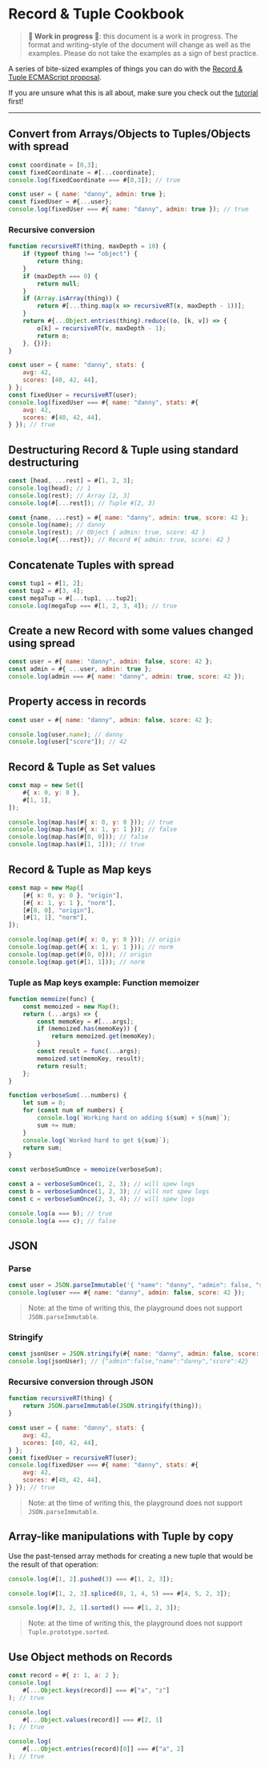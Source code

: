 # Record & Tuple Cookbook

> **🚧 Work in progress 🚧**: this document is a work in progress. The format and writing-style of the document will change as well as the examples. Please do not take the examples as a sign of best practice.

A series of bite-sized examples of things you can do with the [Record & Tuple ECMAScript proposal][rt].

If you are unsure what this is all about, make sure you check out the [tutorial] first!

[rt]: https://github.com/tc39/proposal-record-tuple
[tutorial]: ../tutorial/index.html

---

## Convert from Arrays/Objects to Tuples/Objects with spread

```js
const coordinate = [0,3];
const fixedCoordinate = #[...coordinate];
console.log(fixedCoordinate === #[0,3]); // true
```


```js
const user = { name: "danny", admin: true };
const fixedUser = #{...user};
console.log(fixedUser === #{ name: "danny", admin: true }); // true
```

### Recursive conversion

```js
function recursiveRT(thing, maxDepth = 10) {
    if (typeof thing !== "object") {
        return thing;
    }
    if (maxDepth === 0) {
        return null;
    }
    if (Array.isArray(thing)) {
        return #[...thing.map(x => recursiveRT(x, maxDepth - 1))];
    }
    return #{...Object.entries(thing).reduce((o, [k, v]) => {
        o[k] = recursiveRT(v, maxDepth - 1);
        return o;
    }, {})};
}

const user = { name: "danny", stats: {
    avg: 42,
    scores: [40, 42, 44],
} };
const fixedUser = recursiveRT(user);
console.log(fixedUser === #{ name: "danny", stats: #{
    avg: 42,
    scores: #[40, 42, 44],
} }); // true
```

## Destructuring Record & Tuple using standard destructuring

```js
const [head, ...rest] = #[1, 2, 3];
console.log(head); // 1
console.log(rest); // Array [2, 3]
console.log(#[...rest]); // Tuple #[2, 3]
```

```js
const {name, ...rest} = #{ name: "danny", admin: true, score: 42 };
console.log(name); // danny
console.log(rest); // Object { admin: true, score: 42 }
console.log(#{...rest}); // Record #{ admin: true, score: 42 }
```

## Concatenate Tuples with spread

```js
const tup1 = #[1, 2];
const tup2 = #[3, 4];
const megaTup = #[...tup1, ...tup2];
console.log(megaTup === #[1, 2, 3, 4]); // true
```

## Create a new Record with some values changed using spread

```js
const user = #{ name: "danny", admin: false, score: 42 };
const admin = #{ ...user, admin: true };
console.log(admin === #{ name: "danny", admin: true, score: 42 });
```

## Property access in records

```js
const user = #{ name: "danny", admin: false, score: 42 };

console.log(user.name); // danny
console.log(user["score"]); // 42
```

## Record & Tuple as Set values

```js
const map = new Set([
    #{ x: 0, y: 0 },
    #[1, 1],
]);

console.log(map.has(#{ x: 0, y: 0 })); // true
console.log(map.has(#{ x: 1, y: 1 })); // false
console.log(map.has(#[0, 0])); // false
console.log(map.has(#[1, 1])); // true
```

## Record & Tuple as Map keys

```js
const map = new Map([
    [#{ x: 0, y: 0 }, "origin"],
    [#{ x: 1, y: 1 }, "norm"],
    [#[0, 0], "origin"],
    [#[1, 1], "norm"],
]);

console.log(map.get(#{ x: 0, y: 0 })); // origin
console.log(map.get(#{ x: 1, y: 1 })); // norm
console.log(map.get(#[0, 0])); // origin
console.log(map.get(#[1, 1])); // norm
```

### Tuple as Map keys example: Function memoizer

```js
function memoize(func) {
    const memoized = new Map();
    return (...args) => {
        const memoKey = #[...args];
        if (memoized.has(memoKey)) {
            return memoized.get(memoKey);
        }
        const result = func(...args);
        memoized.set(memoKey, result);
        return result;
    };
}

function verboseSum(...numbers) {
    let sum = 0;
    for (const num of numbers) {
        console.log(`Working hard on adding ${sum} + ${num}`);
        sum += num;
    }
    console.log(`Worked hard to get ${sum}`);
    return sum;
}

const verboseSumOnce = memoize(verboseSum);

const a = verboseSumOnce(1, 2, 3); // will spew logs
const b = verboseSumOnce(1, 2, 3); // will not spew logs
const c = verboseSumOnce(2, 3, 4); // will spew logs

console.log(a === b); // true
console.log(a === c); // false
```

## JSON

### Parse

```js
const user = JSON.parseImmutable('{ "name": "danny", "admin": false, "score": 42 }');
console.log(user === #{ name: "danny", admin: false, score: 42 });
```

> Note: at the time of writing this, the playground does not support `JSON.parseImmutable`.

### Stringify

```js
const jsonUser = JSON.stringify(#{ name: "danny", admin: false, score: 42 });
console.log(jsonUser); // {"admin":false,"name":"danny","score":42}
```

### Recursive conversion through JSON

```js
function recursiveRT(thing) {
    return JSON.parseImmutable(JSON.stringify(thing));
}

const user = { name: "danny", stats: {
    avg: 42,
    scores: [40, 42, 44],
} };
const fixedUser = recursiveRT(user);
console.log(fixedUser === #{ name: "danny", stats: #{
    avg: 42,
    scores: #[40, 42, 44],
} }); // true
```

> Note: at the time of writing this, the playground does not support `JSON.parseImmutable`.

## Array-like manipulations with Tuple by copy

Use the past-tensed array methods for creating a new tuple that would be the result of that operation:

```js
console.log(#[1, 2].pushed(3) === #[1, 2, 3]);
```

```js
console.log(#[1, 2, 3].spliced(0, 1, 4, 5) === #[4, 5, 2, 3]);
```

```js
console.log(#[3, 2, 1].sorted() === #[1, 2, 3]);
```

> Note: at the time of writing this, the playground does not support `Tuple.prototype.sorted`.

## Use Object methods on Records

```js
const record = #{ z: 1, a: 2 };
console.log(
    #[...Object.keys(record)] === #["a", "z"]
); // true

console.log(
    #[...Object.values(record)] === #[2, 1]
); // true

console.log(
    #[...Object.entries(record)[0]] === #["a", 2]
); // true
```
